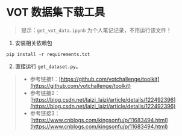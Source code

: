 # VOT 数据集下载工具

> 提示：`get_vot_data.ipynb` 为个人笔记记录，不用运行该文件！

1. 安装相关依赖包
```shell
pip install -r requirements.txt
```

2. 直接运行 `get_dataset.py`。


> - 参考链接1：[https://github.com/votchallenge/toolkit](https://github.com/votchallenge/toolkit)
> - 参考链接2：[https://blog.csdn.net/laizi_laizi/article/details/122492396](https://blog.csdn.net/laizi_laizi/article/details/122492396)
> - 参考链接3：[https://www.cnblogs.com/kingsonfu/p/11683494.html](https://www.cnblogs.com/kingsonfu/p/11683494.html)
